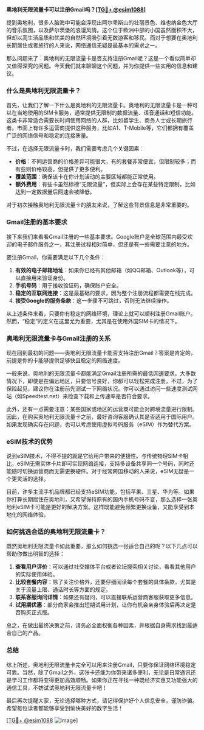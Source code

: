 **奥地利无限流量卡可以注册Gmail吗？[[TG💪+ @esim1088](https://t.me/s/esim1088)]**

提到奥地利，很多人脑海中可能会浮现出阿尔卑斯山的壮丽景色、维也纳金色大厅的音乐氛围，以及萨尔茨堡的浪漫风情。这个位于欧洲中部的小国虽然面积不大，但却以高生活品质和优美的自然环境吸引着无数游客和移民。而对于想要在奥地利长期居住或者旅行的人来说，网络通信无疑是最基本的需求之一。

那么问题来了：奥地利的无限流量卡是否支持注册Gmail呢？这是一个看似简单却又值得深究的问题。今天我们就来聊聊这个问题，并为你提供一些实用的信息和建议。

### 什么是奥地利无限流量卡？

首先，让我们了解一下什么是奥地利的无限流量卡。奥地利的无限流量卡是一种可以在当地使用的SIM卡服务，通常提供无限制的数据流量、语音通话和短信功能。这类卡非常适合需要长时间使用网络的人群，比如留学生、商务人士或长期旅行者。市面上有许多运营商提供这种服务，比如A1、T-Mobile等，它们都拥有覆盖广泛的网络信号和稳定的连接质量。

不过，在选择无限流量卡时，我们需要考虑几个关键因素：

- **价格**：不同运营商的价格差异可能很大，有的套餐非常便宜，但限制较多；而有些则价格较高，但提供了更多便利。
- **覆盖范围**：确保该卡在你计划活动的主要区域都能正常使用。
- **额外费用**：有些卡虽然标榜“无限流量”，但实际上会存在某些特定限制，比如达到一定数据量后网速会被降低。

对于初次接触奥地利无限流量卡的朋友来说，了解这些背景信息是非常重要的。

### Gmail注册的基本要求

接下来我们来看看Gmail注册的一些基本要求。Google账户是全球范围内最受欢迎的电子邮件服务之一，其注册过程相对简单，但还是有一些需要注意的地方。

要注册Gmail，你需要满足以下几个条件：
1. **有效的电子邮箱地址**：如果你已经有其他邮箱（如QQ邮箱、Outlook等），可以直接用来验证身份。
2. **手机号码**：用于接收验证码，确保账户安全。
3. **稳定的互联网连接**：这是最基础的要求，因为整个注册流程都需要在线完成。
4. **接受Google的服务条款**：这一步骤不可跳过，否则无法继续操作。

从上述条件来看，只要你有稳定的网络环境，理论上就可以顺利注册Gmail账户。然而，“稳定”的定义在这里尤为重要，尤其是在使用外国SIM卡的情况下。

### 奥地利无限流量卡与Gmail注册的关系

现在回到最初的问题——奥地利无限流量卡能否支持注册Gmail？答案是肯定的，前提是你的卡能够提供足够快且稳定的网络速度。

一般来说，奥地利的无限流量卡都能满足Gmail注册所需的最低网速要求。大多数情况下，即使是在偏远地区，只要信号良好，你都可以轻松完成注册。不过，为了保险起见，建议你在注册前先测试一下网络状况。你可以通过访问一些速度测试网站（如Speedtest.net）来检查下载和上传速率是否符合要求。

此外，还有一点需要注意：某些国家或地区的运营商可能会对跨境流量进行限制。因此，在购买奥地利无限流量卡之前，最好咨询客服确认其是否适用于国际用户。如果发现确实存在问题，也可以考虑使用虚拟号码服务（eSIM）作为替代方案。

### eSIM技术的优势

说到eSIM技术，不得不提的就是它给用户带来的便捷性。与传统物理SIM卡相比，eSIM无需实体卡片即可实现网络连接，支持多设备共享同一个号码，同时还能随时切换运营商而无需更换硬件。对于经常跨国移动的人来说，eSIM无疑是一个更灵活的选择。

目前，许多主流手机品牌都已经支持eSIM功能，包括苹果、三星、华为等。如果你打算长期居住在奥地利，又希望保持原有的国内手机号码不变，那么选择一张奥地利eSIM卡可能是更好的解决方案。这样既能避免频繁更换设备，又能享受到本地化的网络体验。

### 如何挑选合适的奥地利无限流量卡？

既然奥地利无限流量卡如此重要，那么如何挑选一张适合自己的呢？以下几点可以帮助你做出明智的选择：

1. **查看用户评价**：可以通过社交媒体平台或者论坛搜索相关讨论，看看其他用户的实际使用体验。
2. **比较套餐内容**：除了关注价格外，还要仔细阅读每个套餐的具体条款，尤其是关于流量上限、通话时长等方面的规定。
3. **联系客服询问详情**：如果还有疑问，可以直接联系运营商客服获取更多信息。
4. **试用期优惠**：部分商家会推出短期试用计划，让你有机会亲身体验后再决定是否购买正式版。

总之，在做出最终决策之前，请务必全面权衡各种因素，并根据自身需求找到最适合自己的产品。

### 总结

综上所述，奥地利无限流量卡完全可以用来注册Gmail，只要你保证网络环境稳定可靠。当然，除了Gmail之外，这张卡还能为你带来诸多便利，无论是日常通讯还是学习工作都将变得更加高效顺畅。如果你正在寻找一种既经济实惠又功能强大的通信工具，不妨试试奥地利无限流量卡吧！

最后再次提醒大家，无论选择哪种方式，请记得保护好个人信息安全，谨防诈骗。希望每位读者都能够享受到愉快美好的数字生活！

[[TG💪+ @esim1088](https://t.me/s/esim1088) ![Image](https://i.postimg.cc/4NQfJmqS/Snipaste-2025-05-13-00-14-12.png)]